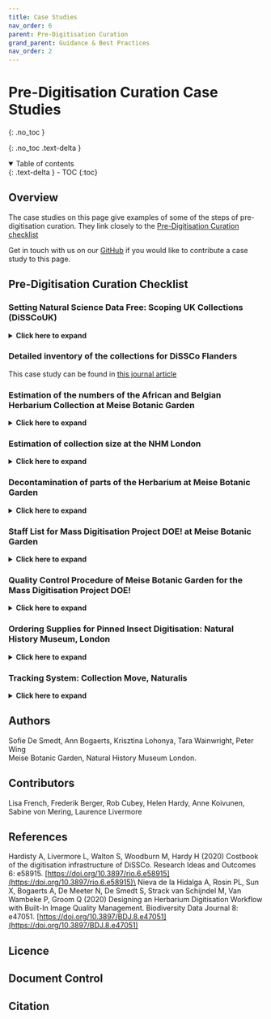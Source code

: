 ```yaml
---
title: Case Studies
nav_order: 6
parent: Pre-Digitisation Curation
grand_parent: Guidance & Best Practices
nav_order: 2
---
```

# Pre-Digitisation Curation Case Studies
{: .no_toc }

  {: .no_toc .text-delta }
<details open markdown="block">
  <summary>
    Table of contents
  </summary>
  {: .text-delta }
- TOC
{:toc}
</details>

## Overview

The case studies on this page give examples of some of the steps of pre-digitisation curation. They link closely to the [Pre-Digitisation Curation checklist](/PreDigCuration/PDChecklist.html)

Get in touch with us on our [GitHub](https://github.com/DiSSCo/dissco.github.io/discussions) if you would like to contribute a case study to this page.

## Pre-Digitisation Curation Checklist

### Setting Natural Science Data Free: Scoping UK Collections (DiSSCoUK)
<details>
	<summary><strong>Click here to expand</strong></summary>
	<h3>Summary of work</h3>
	<p>As a first step towards improving natural science digitisation, we sought to gain insight into the
	breadth and depth of UK natural science collections, and the extent to which these collections have
	been digitised. The initial challenge of this scoping exercise was identifying all natural science
	collections in the UK. Using regional museum development groups, existing contact lists, and online
	searches, we collated a list of over 150 institutions with public natural science collections, consisting
	of museums, herbaria, university collections, and research societies. While not every natural science
	collection was accounted for, and some did respond to our request for collections data, we received
	survey responses from 84 institutions.</p>
	
	<h3>Inventory of Collections</h3>
	<p>The scoping exercise was based on the <a href="https://www.synthesys.info/network-activities/synthesys3-na2/self-assessment.html">SYNTHESYS+ survey</a> to maintain standardisation across the
	similar DiSSCo led projects. The key difference with our national survey was the range of participating
	organisations, all with differing capacities for completing the survey. Large institutions with
	dedicated natural science curators and a digitisation team will have greater capacity to provide a
	detailed summary of their collections when compared to small institutions with no dedicated
	digitisation team or scientific expertise. To obtain as much detail as possible while not deterring
	participation from smaller collections, we made the survey graded, allowing different levels of
	granularity. All institutions were required to complete the collection overview which asked for
	specimen count and digitisation level estimates for 9 key natural science disciplines (Anthropology,
	Botany, Extraterrestrial Objects, Geology, Microorganisms, Palaeontology, Zoology Invertebrates,
	Zoology Vertebrates, and Other Geo/Biodiversity). Where possible, we also asked institutions to
	provide a finer level of detail for their collections. There were options to provide specimen quantity
	and digitisation level estimates broken down by taxonomic group (45 taxonomic groups listed),
	preservation type (57 preservation types listed), and stratigraphy. This is particularly useful in
	identifying the areas to focus resources and create training materials for.</p>
	
	<h3>Estimation of your collections</h3>
	<p>When asking for estimates of the number of specimens within a collection, the accuracy of this
	estimate will vary considerably across institutions, depending on the size of the collection, staff
	experience and expertise, and the digital infrastructure available to the institution. For instance,
	some institutions surveyed had no natural history curator, no online database, and described their
	collection estimates as ‘best guesses’. To account for estimate uncertainty, all institutions were asked
	to provide a confidence interval for every estimate. This was recorded as a percentage to reflect the
	true number of specimens within the collection. For example, a 10% confidence interval for a 1000
	specimen estimate indicated that the true number of specimens lies between 900 and 1100.</p>
	
	<h3>Conclusion</h3>
	<p>The scoping survey produced our most up-to-date and accurate understanding of what UK
	collections hold. It revealed that most organisations lack support in digitising their natural science
	collections and are unable to mobilise their data to be utilised by the scientific community. The
	results of the survey have been used to create a blueprint for a national digitisation programme, to
	improve national digitisation and unlock the full scientific potential of UK natural science collections.</p>
	
</details>

### Detailed inventory of the collections for DiSSCo Flanders

This case study can be found in [this journal article](https://doi.org/10.5281/zenodo.6511351)

### Estimation of the numbers of the African and Belgian Herbarium Collection at Meise Botanic Garden
<details>
	<summary><strong>Click here to expand</strong></summary>
	<p>In 2015, Meise Botanic Garden received a grant from the Flemish Government to digitise all the
	central African (Congo DR, Rwanda and Burundi) and Belgian herbarium specimens within 3 years.
	The first step in this mass digitisation project called DOE! (Digitally unlocking the heritage collection)
	was a 10% count of the whole African vascular plant collection, which is kept as a separate
	subcollection. In the African herbarium of BR, brown folders are used to mark the specimens
	collected in Congo DR, Rwanda and Burundi. All specimens collected in other African countries are
	stored in green folders. We wanted to know the percentage of central African collections and see if it
	was worthwhile to only digitise these specimens or digitise the whole African herbarium at once. For
	every row of cupboards in the herbarium, the first cabinet was completely counted. A division was
	made between specimens kept in green or in brown folders and all the type specimens for each
	colour of folders was noted as well. This was necessary because all the types were digitised in
	previous projects and it was decided not to digitise them again.</p>
	
	<p>When we extrapolated the numbers for the whole African collection, we arrived at a number of
	around 900 000 sheets, 100 000 less than presumed before the count. We have also found that 57%
	of all the specimens were collected in central Africa, 43% was non central African material - Note that
	in BR the African herbarium only holds specimens collected South of the Sahara- . Based on these
	results, we decided to go for the digitisation of the whole African collection because it would cost us
	too much time to only extract the central African specimens instead of digitising them all. The
	number of digitised specimens at the end of the project was very similar to the 900 000 of the
	estimate. </p>
	
	<p>As the Belgian herbarium is kept separately and was almost completely barcoded with a numbering
	system that allowed us to know how many holdings we have, we didn’t have to conduct a 10% count.</p>
</details>

### Estimation of collection size at the NHM London
<details>
	<summary><strong>Click here to expand</strong></summary>
	<p>It is quite hard to accurately estimate the size of a collection. The success of estimation depends on
	many factors, including:</p>
	<ul>
		<li>Is there previous experience digitising part of that collection or a collection that is similar?</li>
		<li>Age of the collection</li>
		<li>Origin of the collection</li>
		<li>Type of the collection</li>
	</ul>
	
	<p>For example, in the NHM, we have had several projects digitising entomological slide collections,
	therefore we have good estimates on how many slides can fit into a full drawer. Knowing this, before
	each new slide digitisation project, we audit the collections - meaning we go in, look at the drawers
	and using an eyeball estimate, we estimate the fullness of the drawers. Using that information and
	the existing data we have we can then make quite accurate estimations on the size of the collection.</p>
	
	<p>It is more difficult if we have no pre-existing experience working with the collection and using a
	similar collection does not always work.</p>
	
	<p>Estimating the size of the herbarium for digitisation purposes is a more complex task. We can start
	building the estimate on how many cabinets we have, how many sheets can fit into a cabinet and
	how full the cabinets are. But we are disregarding factors that are affecting the estimation, such as a)
	bulkiness of the specimens, b) multi-specimen sheets.</p>
	
	<p>Multi-specimen sheets are quite tricky as without looking at the actual specimens, we can’t
	determine how many specimens are on one single sheet, it can be one, two, three or twenty even. If
	we have a lot of these sheets in the collection. If we estimate the numbers based on the number of
	sheets, we will underestimate the size of the collection (and therefore the time taken to digitise).</p>
	
	<p>The first mass digitisation project in the NHM herbarium was digitising the Brassicales order. The
	actual size of the collection was twice that of the original estimation. An accurate estimate requires a
	good knowledge of the collection. There are certain factors that can help us in the estimation process
	that comes from understanding the history of the collection. It is useful to have knowledge of when
	the collection was acquired, where it was collected and in what era. If we have a huge collection
	from relatively recent times, e.g. 1980s, we can safely estimate the number of sheets, as the multispecimen
	sheet practice was not in use at this time. Information that can help includes the collector
	(e.g. are their collections often mounted together with someone else’s specimens?), the region
	collected, and whether the paper was in short supply or expensive.</p>

	<p>Knowing the collection, its history and origins can help us estimate the size better. But it is also a
	good practice to leave around a 20% variation if we are talking of a project larger than 40-50,000
	estimated records.</p>
	
</details>

### Decontamination of parts of the Herbarium at Meise Botanic Garden
<details>
	<summary><strong>Click here to expand</strong></summary>
	<p>The vascular plant collection of the herbarium BR at Meise Botanic Garden was treated in the past
	with mercury. The AWH collection, incorporated in the BR collection in 2006, is poisoned with
	nitrobenzene.</p>
	<p>For the second mass digitisation project DOE!2 when these collections were going to be digitised, a
	risk analysis on the use of these chemicals was added to the tender to make sure that the external
	company was aware of the risks so they could take the necessary precautions.</p>
	<p>Before we outsourced the digitisation of this AWH collection, we removed the jars with nitrobenzene
	out of the metal boxes which contained the specimens. A protocol was written for this as well:</p>
	<h3>Removing jars of nitrobenzene and airing the Van Heurck collection (AWH)</h3>
	<ol>
		<li>Install ventilation and make it operational</li>
		<li>Safety Precautions</li>
		<ul>
			<li>Full face mask with filter A2B2P3</li>
			<li>Yellow disposable pack (pesticide)</li>
			<li>Disposable gloves (polyvinyl alcohol)</li>
		</ul>
	<li>Supplies</li>
		<ul>
			<li>Safety clothing (see point two)</li>
			<li>Jar with double closure</li>
			<li>Container for chemical waste</li>
			<li>Mobile scaffold</li>
			<li>Free workbench</li>
		</ul>
		<li>Working method</li>
		<ul>
			<li>Requires a minimum of 2 persons who can pass along boxes that are at a higher height.</li>
			<li>Take box by box off the rack. Use mobile scaffolding for boxes at a higher height.</li>
			<li>Open boxes and place the lid under the box (for faster ventilation).</li>
			<li>Remove the jar of nitrobenzene from the box and place it in the double-closing jar.</li>
			<li>Replace boxes in the same order. Slide the bottom box all the way to the back, the box that
			comes on top is slightly slanted and stepped in the other places in such a way that both boxes
			can air sufficiently.</li>
			<li>Dispose the closed jar containing jars of nitrobenzene in the chemical waste container.</li>
			<li>The safety officer will take care of the disposal of this container of chemical waste.</li>
			
		</ul>
	</ol>
	<p>Here you can find what was added in the tender:</p>
	<P><strong>The following measures should be applied when working with herbarium specimens inside and
	outside the collection areas:</strong></p>
	<ul>
		<li>Wear a lab coat and gloves (polyvinyl alcohol)</li>
		<li>Wash your hands after working with herbarium specimens</li>
		<li>Do not eat or drink in the collection</li>
		<li>Keep the doors of the collection areas closed</li>
		<li>Walk away from the cabinet doors after opening and wait at least 1 minute before
		starting to work in the cabinet.</li>
	</ul>
	
	<p>Pregnant women and women who wish to become pregnant are advised NOT to enter the collection
	areas and to avoid contact with herbarium specimens. Breastfeeding women are also NOT allowed to
	enter the collection areas and must avoid contact with the herbarium specimens.</p>
	
	<p><strong>Measures to work in the collection:</strong></p>
	<p>Herbarium material is susceptible to an attack by pests, especially various species of beetles and
	silverfish. Today, pest damage is prevented by regular freezing.</p>
	
	<p>In order to keep the risk of 'contamination' (= damage by pests) as small as possible, a number of
	measures should be taken with regard to the collection areas</p>
	<p>In the collection areas (storage and working spaces) it is prohibited to:</p>
	<ul>
		<li>Eat or drink (only a bottle of water with a 'drinking cap' is allowed)</li>
		<li>Bring food</li>
		<li>Bring objects or persons without the prior consent of the collection manager or their
		replacement</li>
		<li>Open windows without consultation of the collection manager or their replacement</li>
		<li>Leave herbarium specimens unprotected, put them back in the herbarium cabinets or
		in closed boxes as soon as possible</li>
		<li>Leave room doors, cupboard doors and boxes open unnecessarily</li>
		<li>Move herbarium material between the different collection rooms.</li>
		
	</ul>
	
	<table style="empty-cells: hide">
		<tr>
			<td></td>
			<td></td>
			<td colspan="3"><strong>Exposure Risk - Operation</strong></td>
		</tr>
		
		<tr>
			<td></td>
			<td></td>
			<td>Low (non-contaminated material)</td>
			<td>High (material contaiminated / in possible contact with contaminated material)</td>
			<td>Very High (heavily contaiminated or suspected heavy contamination</td>
		</tr>
		
		<tr>
			<td rowspan="4"><strong>Exposure Risk: Room</strong></td>
			<td> Low (no use of chemicals in the room)</td>
			<td rowspan="2" style="background-color: CornflowerBlue; color: white"> Mounting new incoming material </td>
			<td rowspan="2" style="background-color: DimGray; color: white"> Re-mounting old material, imaging intercalation, collection consultation, transcription </td>
			<td rowspan="2" style="background-color: DarkOrange; color: white"> All actions </td>
		</tr>
		
		<tr>
			<td>Offices</td>
		</tr>
		
		<tr>
			<td>High (use of chemicals in the room)</td>
			<td rowspan="2" style="background-color: DimGray; color: white"> Mounting new incoming material </td>
			<td rowspan="2" style="background-color: DarkOrange; color: white"> Re-mounting old material, imaging intercalation, collection consultation, transcription </td>
			<td rowspan="2" style="background-color: DarkOrange; color: white"> All actions </td>
		</tr>
		
		<tr>
			<td>Herbarium rooms</td>
		</tr>
		
				
	</table>
	<p>Table Key: Wear a lab coat and gloves:</p>
	<ul>
		<li><strong>Blue:</strong> Not neccessary</li>
		<li><strong>Grey:</strong> Recommended</li>
		<li><strong>Orange:</strong> Obliged</li>
	</ul>
	
</details>

### Staff List for Mass Digitisation Project DOE! at Meise Botanic Garden
<details>
	<summary><strong>Click here to expand</strong></summary>
	<ul>
		<li>Project manager (0.8 Full-Time Equivalent (FTE))</li>
		<li>IT specialists (hardware, software, storage) (1.5 FTE)</li>
		<li>Collection manager (daily management and follow up of the restoration/preparation) (0.5 FTE)</li>
		<li>Collection technicians (restoration, preparation, imaging in house, transcription in house, quality control
		external transcribed label data, pest management) (8 FTE)</li>
		<li>Database manager (for daily management and QC) (0.5 FTE)</li>
		<li>QC manager images (for automated and visual checks) (0.6 FTE)</li>
		<li>Data publisher (publishing images and data to different portals, maintenance) (0.5 FTE)</li>
		<li>IT Developer (external)</li>
	</ul>
</details>

### Quality Control Procedure of Meise Botanic Garden for the Mass Digitisation Project DOE!
<details>
	<summary><strong>Click here to expand</strong></summary>
	<p>To determine the extent to which label transcription meets quality requirements the following will
	be examined:</p>
	<ol>
		<li>The method that will be used for quality control</li>
		<li>The common mistakes, to which an error weight is assigned, ranging from 0.1 to 0.5 penalty
		points (error calculation)</li>
		<li>The measuring standards that reflect the acceptance levels.</li>
	</ol>
	
	<h3>Method</h3>
	<p>The quality will be measured using a sub-sample of the data file. The sub-sample size depends on the
	size of the data file. The sub-sample size is determined using the table under point 3. </p>
	<h3>Types of Errors</h3>
	<p>Two types of errors are distinguished:</p>
	<ol>
		<li><strong>Identification errors</strong> occur when:</li>
		<ul>
			<li>Data is entered into the wrong field or incorrect data is entered in a field</li>
			<li>Data has not been entered despite it being present on the label.</li>
		</ul>
		<li><strong>Transcription errors</strong> occur when data have not been correctly transcribed from the label(typos).</li>
	</ol>
	
	<p><strong>Error Calculation method</strong></p>
	<p>An overview of the penalty calculation for each field is given in the tables below. The calculation is determined on the retrievability of the collections.</p>
	<p>The Locality field has been further divided to distinguish a number of errors.</p>
	<p>Certain input errors will be dealt with using the following rule:</p>
	<ul>
		<li>When the incorrect date is selected, the fields COLL_DT_DY, COLL_DT_MN and COLL_DT_YR will be counted as a single error with a maximum penalty of 0.5 points.</li>
		<li>When data has been entered in the wrong column, resulting in another field being left blank, this will be counted as a single error with a maximum penalty of 0.5 points.</li>
		<li>A maximum of 1,0 penalty points per herbarium sheet. When this maximum penalty has been reached, checking will cease for the herbarium sheet and the following sheet will be checked.</li>
		<li>When the Comments field has been justifiably completed (more likely with handwritten labels as opposed to typed labels), we will not award penalty points for said error(s).</li>
	</ul>
	
	<p><strong>Filing name on herbarium covers</strong></p>

	<table>
		<tr>
			<td><strong>Field</strong></td>
			<td><strong>Transcription Error</strong></td>
			<td><strong>Identification Error</strong></td>
		</tr>
		<tr>
			<td>FILING_NAME</td>
			<td>1</td>
			<td>1</td>
		</tr>
	</table>
	
	<p><strong>Minimal and additional label information</strong></p>
	
	<table>
		<tr>
			<td rowspan="2"><strong>Field</strong></td>
			<td rowspan="2"><strong>Transcription Error</strong></td>
			<td colspan="2"><strong>Identification Error</strong></td>
		</tr>
		<tr>
			<td><strong>Wrong data/field</strong></td>
			<td><strong>Not entered data</strong></td>
		</tr>
		<tr>
			<td>BARCODE</td>
			<td>N/A</td>
			<td>N/A</td>
			<td>N/A</td>
		</tr>
		<tr>
			<td>COLL_ID</td>
			<td>0.5</td>
			<td>0.5</td>
			<td>0.5</td>
		</tr>
		<tr>
			<td>COLLECTOR</td>
			<td>0.5</td>
			<td>0.5</td>
			<td>0.5</td>
		</tr>
		<tr>
			<td>COLL_NUM</td>
			<td>0.5</td>
			<td>0.3</td>
			<td>0.5</td>
		</tr>
		<tr>
			<td>COUNTRY_AS_GIVEN</td>
			<td>0.5</td>
			<td>0.5</td>
			<td>0.5</td>
		</tr>
		<tr>
			<td>COUNTRY_CODE</td>
			<td>0.5</td>
			<td>0.5</td>
			<td>0.5</td>
		</tr>
		<tr>
			<td>PHYTOREGION</td>
			<td>0.5</td>
			<td>0.5</td>
			<td>0.5</td>
		</tr>
		<tr>
			<td>COLL_DT_DY</td>
			<td>0.3</td>
			<td>0.3</td>
			<td>0.3</td>
		</tr>
		<tr>
			<td>COLL_DT_MN</td>
			<td>0.3</td>
			<td>0.3</td>
			<td>0.3</td>
		</tr>
		<tr>
			<td>COLL_DT_YR</td>
			<td>0.5</td>
			<td>0.5</td>
			<td>0.5</td>
		</tr>
		<tr>
			<td>DATE_AS_GIVEN</td>
			<td>0.3</td>
			<td>0.3</td>
			<td>0.3</td>
		</tr>
		<tr>
			<td>LOCALITY</td>
			<td>0.1-0.3</td>
			<td>0.3</td>
			<td>0.1-0.3</td>
		</tr>
		<tr>
			<td>ALTITUDE</td>
			<td>0.3</td>
			<td>0.3</td>
			<td>0.3</td>
		</tr>
		<tr>
			<td>ALTITUDE_UNIT</td>
			<td>0.3</td>
			<td>0.3</td>
			<td>0.3</td>
		</tr>
		<tr>
			<td>LAT_DEG</td>
			<td>0.3</td>
			<td>0.3</td>
			<td>0.3</td>
		</tr>
		<tr>
			<td>LAT_MIN</td>
			<td>0.3</td>
			<td>0.3</td>
			<td>0.3</td>
		</tr>
		<tr>
			<td>LAT_SEC</td>
			<td>0.3</td>
			<td>0.3</td>
			<td>0.3</td>
		</tr>
		<tr>
			<td>LAT_DIR</td>
			<td>0.3</td>
			<td>0.3</td>
			<td>0.3</td>
		</tr>
		<tr>
			<td>LONG_DEG</td>
			<td>0.3</td>
			<td>0.3</td>
			<td>0.3</td>
		</tr>
		<tr>
			<td>LONG_MIN</td>
			<td>0.3</td>
			<td>0.3</td>
			<td>0.3</td>
		</tr>
		<tr>
			<td>LONG_SEC</td>
			<td>0.3</td>
			<td>0.3</td>
			<td>0.3</td>
		</tr>
		<tr>
			<td>LONG_DIR</td>
			<td>0.3</td>
			<td>0.3</td>
			<td>0.3</td>
		</tr>
		<tr>
			<td>COORDINATES_AS_GIVEN</td>
			<td>0.5</td>
			<td>0.5</td>
			<td>0.5</td>
		</tr>
	</table>
	
	<h3>Measuring standards that reflect the acceptance levels (ISO 2859)</h3>
	
	<p>The acceptance or rejection of a file is determined with reference to the table below. Acceptance
	table: when a file has a batch size of 450 records, for example, the sub-sample batch size of 500
	records will be used. We will use the test level II-Normal, which has the identification letter H. For
	this code letter a sample size of 50, where penalty points <2 are approved (G1) and ≥2 are rejected
	(A1). In other words, 1.9 penalty points are approved and 2 penalty points are rejected.</p>
	
	<p>Suppose a batch comprises 500 records, thus a sub-sample of 50 records. A single record may not
	have a penalty point greater than 1. For example, if a single record has 10 mistakes giving it a total of
	3.8 penalty points this still counts as 1 penalty point. If only one error was counted at 0.5 penalty
	points then this counts 0.5. The sum of all penalty points determines whether a batch is accepted or
	rejected.</p>
	
	<table>
		<tr>
			<td><strong>No. records</strong></td>
			<td rowspan="3">N/A</td>
			<td>&#8804; 150</td>
			<td>&#8804; 280</td>
			<td>&#8804; 500</td>
			<td>&#8804; 1200</td>
			<td>&#8804; 3100</td>
			<td>&#8804; 10000</td>
		</tr>
		
		<tr>
			<td><strong>Sub-sample size (see table below)</strong></td>
			<td>20</td>
			<td>32</td>
			<td>50</td>
			<td>80</td>
			<td>125</td>
			<td>200</td>
		</tr>
		
		<tr>
			<td><strong>Accepted when errors</strong></td>
			<td>&#60; 1</td>
			<td>&#60; 1</td>
			<td>&#60; 2</td>
			<td>&#60; 3</td>
			<td>&#60; 4</td>
			<td>&#60; 6</td>
		</tr>
	</table>
	
	<img src="/images/PreDig/PDSampleSizeCode.PNG" alt="Shows Sample Size Code Letters for Normal and Special Inspection Levels by Batch/Lot Size"><br>
	<img src="/images/PreDig/PDSampleSizePlan.PNG" alt="Shows Acceptable Quality Levels for a Normal Inspection by Sample Size Code Letter"><br>
	
</details>

### Ordering Supplies for Pinned Insect Digitisation: Natural History Museum, London
<details>
<summary><strong>Click here to expand</strong></summary>
	<p>There are a wide variety of supplies required to ensure the smooth running of any pinned insect
	digitisation project. This can range from more substantial items - cabinetry, drawers, cameras etc. to
	consumables - pins, UID barcodes, EVA foam etc. and the ability to suitably plan to have these
	available for any project is contingent on several factors:</p>
	<ul>
		<li>What is currently already available to be utilised?</li>
		<li>What is the accuracy of the estimate of specimen numbers for a specific project?</li>
		<ul>
			<li>It is useful to build in contingency to any order of regularly used materials but
	potential future issues and delays can be alleviated the more confident you are in
	any estimate</li>
		</ul>
		<li>Is there a budget available for required items? Is this ring fenced for the project or more
	general?</li>
		<li>Are certain items known to have long lead times?</li>
		<li>Are there any items that are difficult to source/no longer available and will suitable
		substitutes need to be found?</li>
	</ul>
	
	<p>A recent pinned insect digitisation projects at the NHMUK shows a variety of issues that may be
	encountered when ordering supplies.</p>
	<p>One large digitisation project involved rehousing the collection from old, cork-lined drawers to unit
	trays in new drawers prior to imaging. At the beginning of the project, there was a supply of both
	unit trays and new drawers to be used and it was known that these would likely need to be
	reordered before the culmination of the work.</p>
	
	<p>This project was externally funded but the terms of the funding did not extend to consumables so
	provision for these became the responsibility of the collections budget. New drawers and unit trays
	are regularly ordered for the entomology collections to allow for rehousing/recuration and expansion
	and is normally done in bulk to make benefit of related savings to orders at scale.</p>
	<p>Unfortunately, this bulk ordering meant that there was a period when suitable, new collection
	drawers ran out as the latest outstanding order was yet to be fulfilled (it appears that the drawer
	manufacturer had scaled back their workforce due to a downturn in business during the pandemic
	causing increased lead times).</p>
	<p>In order to be able to continue with the project, it was necessary to source a temporary storage
	alternative until the arrival of the new drawers. Fortunately, there were drawers of a different size
	available that could be used as a stop gap to store the newly rehoused specimens, in unit trays, in the
	collections.</p>
</details>

### Tracking System: Collection Move, Naturalis
<details>
	<summary><strong>Click here to expand</strong></summary>
	<h3>Labelling containers with future storage location</h3>
	<ul>	
		<li>Efficient tracking system for objects and containers of objects (location, condition,
		quantity)</li>
		<li>Use of barcodes of RFID tags. Barcodes don’t need to be physically attached to the
		objects themselves but placed in move trays and supports.rolls of double barcodes
		were produced - one to put on the worksheet and another to place on the container.</li>
		<li>Items/crates can be scanned at a number of points e.g. when an item is taken off a
		shelf, when it is packed, when it is placed in a crate, when the crate is put into/and
		taken out of a lorry, and when the item is placed in store or at its final destination.
		Barcodes may be stuck directly onto boxes or packing materials, or onto slips of
		paper which can be inserted into collection items</li>
		<li>Knowledge of drawer contents</li>
		<li>Current image</li>
	</ul>
	
</details>

## Authors
Sofie De Smedt, Ann Bogaerts, Krisztina Lohonya, Tara Wainwright, Peter Wing \
Meise Botanic Garden, Natural History Museum London.
## Contributors
Lisa French, Frederik Berger, Rob Cubey, Helen Hardy, Anne Koivunen, Sabine von Mering, Laurence Livermore
## References
Hardisty A, Livermore L, Walton S, Woodburn M, Hardy H (2020) Costbook of the digitisation infrastructure of DiSSCo. Research Ideas and Outcomes 6: e58915. [https://doi.org/10.3897/rio.6.e58915](https://doi.org/10.3897/rio.6.e58915)\
Nieva de la Hidalga A, Rosin PL, Sun X, Bogaerts A, De Meeter N, De Smedt S, Strack van Schijndel M,
Van Wambeke P, Groom Q (2020) Designing an Herbarium Digitisation Workflow with Built-In
Image Quality Management. Biodiversity Data Journal 8: e47051. [https://doi.org/10.3897/BDJ.8.e47051](https://doi.org/10.3897/BDJ.8.e47051)

## Licence

## Document Control

## Citation





